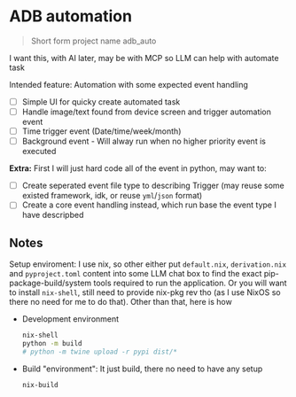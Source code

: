 # ADB automation

> Short form project name adb_auto

I want this, with AI later, may be with MCP so LLM can help with automate task

Intended feature: Automation with some expected event handling

- [ ] Simple UI for quicky create automated task
- [ ] Handle image/text found from device screen and trigger automation event
- [ ] Time trigger event (Date/time/week/month)
- [ ] Background event - Will alway run when no higher priority event is executed

**Extra:** First I will just hard code all of the event in python, may want to:

- [ ] Create seperated event file type to describing Trigger (may reuse some existed framework, idk, or reuse `yml`/`json` format)
- [ ] Create a core event handling instead, which run base the event type I have descripbed

## Notes

Setup enviroment: I use nix, so other either put `default.nix`, `derivation.nix` and `pyproject.toml` content into some LLM chat box to find the exact pip-package-build/system tools required to run the application. Or you will want to install `nix-shell`, still need to provide nix-pkg rev tho (as I use NixOS so there no need for me to do that). Other than that, here is how

- Development environment

  ```sh
  nix-shell
  python -m build
  # python -m twine upload -r pypi dist/*
  ```

- Build "environment": It just build, there no need to have any setup

  ```sh
  nix-build
  ```
